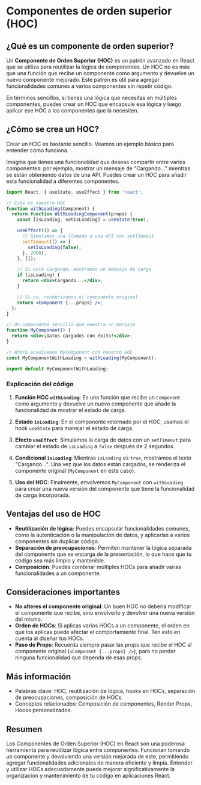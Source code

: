 # Componentes de orden superior (HOC)

## ¿Qué es un componente de orden superior?

Un **Componente de Orden Superior (HOC)** es un patrón avanzado en React que se utiliza para reutilizar la lógica de componentes. Un HOC no es más que una función que recibe un componente como argumento y devuelve un nuevo componente mejorado. Este patrón es útil para agregar funcionalidades comunes a varios componentes sin repetir código.

En términos sencillos, si tienes una lógica que necesitas en múltiples componentes, puedes crear un HOC que encapsule esa lógica y luego aplicar ese HOC a los componentes que la necesiten.

## ¿Cómo se crea un HOC?

Crear un HOC es bastante sencillo. Veamos un ejemplo básico para entender cómo funciona.

Imagina que tienes una funcionalidad que deseas compartir entre varios componentes: por ejemplo, mostrar un mensaje de "Cargando..." mientras se están obteniendo datos de una API. Puedes crear un HOC para añadir esta funcionalidad a diferentes componentes.

```jsx
import React, { useState, useEffect } from 'react';

// Este es nuestro HOC
function withLoading(Component) {
  return function WithLoadingComponent(props) {
    const [isLoading, setIsLoading] = useState(true);

    useEffect(() => {
      // Simulamos una llamada a una API con setTimeout
      setTimeout(() => {
        setIsLoading(false);
      }, 2000);
    }, []);

    // Si está cargando, mostramos un mensaje de carga
    if (isLoading) {
      return <div>Cargando...</div>;
    }

    // Si no, renderizamos el componente original
    return <Component {...props} />;
  };
}

// Un componente sencillo que muestra un mensaje
function MyComponent() {
  return <div>¡Datos cargados con éxito!</div>;
}

// Ahora envolvemos MyComponent con nuestro HOC
const MyComponentWithLoading = withLoading(MyComponent);

export default MyComponentWithLoading;
```

### Explicación del código

1. **Función HOC `withLoading`**: Es una función que recibe un `Component` como argumento y devuelve un nuevo componente que añade la funcionalidad de mostrar el estado de carga.

2. **Estado `isLoading`**: En el componente retornado por el HOC, usamos el hook `useState` para manejar el estado de carga.

3. **Efecto `useEffect`**: Simulamos la carga de datos con un `setTimeout` para cambiar el estado de `isLoading` a `false` después de 2 segundos.

4. **Condicional `isLoading`**: Mientras `isLoading` es `true`, mostramos el texto "Cargando...". Una vez que los datos están cargados, se renderiza el componente original (`MyComponent` en este caso).

5. **Uso del HOC**: Finalmente, envolvemos `MyComponent` con `withLoading` para crear una nueva versión del componente que tiene la funcionalidad de carga incorporada.

## Ventajas del uso de HOC

- **Reutilización de lógica**: Puedes encapsular funcionalidades comunes, como la autenticación o la manipulación de datos, y aplicarlas a varios componentes sin duplicar código.
- **Separación de preocupaciones**: Permiten mantener la lógica separada del componente que se encarga de la presentación, lo que hace que tu código sea más limpio y mantenible.
- **Composición**: Puedes combinar múltiples HOCs para añadir varias funcionalidades a un componente.

## Consideraciones importantes

- **No alteres el componente original**: Un buen HOC no debería modificar el componente que recibe, sino envolverlo y devolver una nueva versión del mismo.
- **Orden de HOCs**: Si aplicas varios HOCs a un componente, el orden en que los aplicas puede afectar el comportamiento final. Ten esto en cuenta al diseñar tus HOCs.
- **Paso de Props**: Recuerda siempre pasar las props que recibe el HOC al componente original (`<Component {...props} />`), para no perder ninguna funcionalidad que dependa de esas props.

## Más información

- Palabras clave: HOC, reutilización de lógica, hooks en HOCs, separación de preocupaciones, composición de HOCs.
- Conceptos relacionados: Composición de componentes, Render Props, Hooks personalizados.

## Resumen

Los Componentes de Orden Superior (HOC) en React son una poderosa herramienta para reutilizar lógica entre componentes. Funcionan tomando un componente y devolviendo una versión mejorada de este, permitiendo agregar funcionalidades adicionales de manera eficiente y limpia. Entender y utilizar HOCs adecuadamente puede mejorar significativamente la organización y mantenimiento de tu código en aplicaciones React.